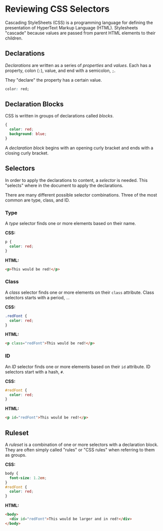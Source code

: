 # Reviewing CSS Selectors

Cascading StyleSheets (CSS) is a programming language for defining the presentation of HyperText Markup Language (HTML). Stylesheets "cascade" because values are passed from parent HTML elements to their children.

## Declarations

*Declarations* are written as a series of *properties* and *values*. Each has a property, colon (`:`), value, and end with a semicolon, `;`.

They "declare" the property has a certain value.

```css
color: red;
```

## Declaration Blocks

CSS is written in groups of declarations called *blocks*.

```css
{
  color: red;
  background: blue;
}
```

A *declaration block* begins with an opening curly bracket and ends with a closing curly bracket.

## Selectors

In order to apply the declarations to content, a *selector* is needed. This "selects" where in the document to apply the declarations.

There are many different possible selector combinations. Three of the most common are type, class, and ID.

### Type

A *type* selector finds one or more elements based on their name.

**CSS:**

```css
p {
  color: red;
}
```

**HTML:**

```html
<p>This would be red!</p>
```

### Class

A *class* selector finds one or more elements on their `class` attribute. Class selectors starts with a period, `.`.

**CSS:**

```css
.redFont {
  color: red;
}
```

**HTML:**

```html
<p class="redFont">This would be red!</p>
```

### ID

An *ID* selector finds one or more elements based on their `id` attribute. ID selectors start with a hash, `#`.

**CSS:**

```css
#redFont {
  color: red;
}
```

**HTML:**

```html
<p id="redFont">This would be red!</p>
```

## Ruleset

A *ruleset* is a combination of one or more selectors with a declaration block. They are often simply called "rules" or "CSS rules" when referring to them as groups.

**CSS:**

```css
body {
  font-size: 1.2em;
}
#redFont {
  color: red;
}
```

**HTML:**

```html
<body>
  <div id="redFont">This would be larger and in red!</div>
</body>
```
